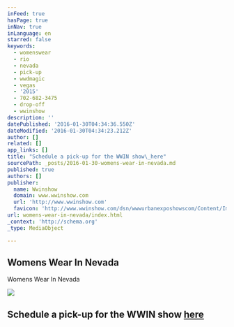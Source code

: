 ```yaml
---
inFeed: true
hasPage: true
inNav: true
inLanguage: en
starred: false
keywords:
  - womenswear
  - rio
  - nevada
  - pick-up
  - wwdmagic
  - vegas
  - '2015'
  - 702-682-3475
  - drop-off
  - wwinshow
description: ''
datePublished: '2016-01-30T04:34:36.550Z'
dateModified: '2016-01-30T04:34:23.212Z'
author: []
related: []
app_links: []
title: "Schedule a pick-up for the WWIN show\_here"
sourcePath: _posts/2016-01-30-womens-wear-in-nevada.md
published: true
authors: []
publisher:
  name: Wwinshow
  domain: www.wwinshow.com
  url: 'http://www.wwinshow.com'
  favicon: 'http://www.wwinshow.com/dsn/wwwurbanexposhowscom/Content/Images/WWIN/favicon.png'
url: womens-wear-in-nevada/index.html
_context: 'http://schema.org'
_type: MediaObject

---
```

<article style=""><h1>Womens Wear In Nevada</h1><p>Womens Wear In Nevada</p><img src="https://s3-us-west-2.amazonaws.com/the-grid-img/p/63bd686b3389e805421f0cfdef44ffa52c7a4398.jpg" /></article>

## Schedule a pick-up for the WWIN show [here][0]

[0]: https://www.timetrade.com/book/BDJDN